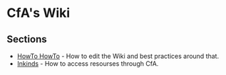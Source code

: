 # CfA's Wiki

## Sections

* [HowTo HowTo](./README.md) - How to edit the Wiki and best practices around that.
* [Inkinds](./home.md) - How to access resourses through CfA.
